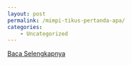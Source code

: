 ```yaml
---
layout: post
permalink: /mimpi-tikus-pertanda-apa/
categories:
    - Uncategorized
---
```


[Baca Selengkapnya](/01)
